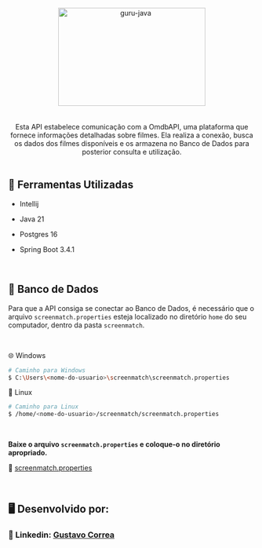 <div align="center"> <br> 
  <img align="center" alt="guru-java" height="200" width="300" src="https://cdn.jsdelivr.net/gh/devicons/devicon@latest/icons/spring/spring-original.svg" />
</div> <br>  <br> 


<div align="center"> 
 Esta API estabelece comunicação com a OmdbAPI, uma plataforma que fornece informações detalhadas sobre filmes. Ela realiza a conexão, busca os dados dos filmes disponíveis e os 
 armazena no Banco de Dados para posterior consulta e utilização.
</div>


 <br> 


## 🚀 Ferramentas Utilizadas

* Intellij

* Java 21

* Postgres 16

* Spring Boot 3.4.1


<br>


## 🐘 Banco de Dados

Para que a API consiga se conectar ao Banco de Dados, é necessário que o arquivo `screenmatch.properties` esteja localizado no diretório `home` do seu computador, dentro da pasta `screenmatch`.

 <br>

🌐 Windows
```bash
# Caminho para Windows
$ C:\Users\<nome-do-usuario>\screenmatch\screenmatch.properties
```

🐧 Linux
```bash
# Caminho para Linux
$ /home/<nome-do-usuario>/screenmatch/screenmatch.properties
```


 <br>


**Baixe o arquivo `screenmatch.properties` e coloque-o no diretório apropriado.**

🔹 [screenmatch.properties](dist/screenmatch.properties)


<br>


## 🖥️ Desenvolvido por:

### 📝 Linkedin: [Gustavo Correa](https://www.linkedin.com/in/gustavo-chauar-correa-946168269/)
